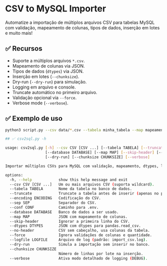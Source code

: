 # CSV to MySQL Importer

Automatize a importação de múltiplos arquivos CSV para tabelas MySQL com validação, mapeamento de colunas, tipos de dados, inserção em lotes e muito mais!

## ✅ Recursos

- Suporte a múltiplos arquivos `*.csv`.
- Mapeamento de colunas via JSON.
- Tipos de dados (`dtypes`) via JSON.
- Inserção em lotes (`--chunksize`).
- Dry-run (`--dry-run`) para simulação.
- Logging em arquivo e console.
- Truncate automático no primeiro arquivo.
- Validação opcional via `--force`.
- Verbose mode (`--verbose`).

## ✅ Exemplo de uso

```bash
python3 script.py --csv data/*.csv --tabela minha_tabela --map mapeamento.json --dtypes tipos.json --chunksize 500 --verbose

## ✅ csv2sql.py -h

usage: csv2sql.py [-h] --csv CSV [CSV ...] [--tabela TABELA] [--truncate] [--encoding ENCODING] [--sep SEP] [--conf CONF]
                  [--database DATABASE] [--map MAP] [--skip-header] [--dtypes DTYPES] [--no-header] [--force] [--logfile LOGFILE]
                  [--dry-run] [--chunksize CHUNKSIZE] [--verbose]

Importar múltiplos CSVs para MySQL com validação, mapeamento, dtypes, log, dry-run e inserção em lotes.

options:
  -h, --help            show this help message and exit
  --csv CSV [CSV ...]   Um ou mais arquivos CSV (suporta wildcard).
  --tabela TABELA       Nome da tabela no banco de dados.
  --truncate            Truncate a tabela antes de inserir (apenas no primeiro arquivo).
  --encoding ENCODING   Codificação do CSV.
  --sep SEP             Separador do CSV.
  --conf CONF           Caminho para .env.
  --database DATABASE   Banco de dados a ser usado.
  --map MAP             JSON com mapeamento de colunas.
  --skip-header         Ignorar a primeira linha do CSV.
  --dtypes DTYPES       JSON com dtypes para pandas.read_csv.
  --no-header           CSV sem cabeçalho, usa colunas da tabela.
  --force               Ignora validações de colunas e quantidade.
  --logfile LOGFILE     Arquivo de log (padrão: import_csv.log).
  --dry-run             Simula a importação sem inserir no banco.
  --chunksize CHUNKSIZE
                        Número de linhas por lote na inserção.
  --verbose             Ativa modo detalhado de logging (DEBUG).
